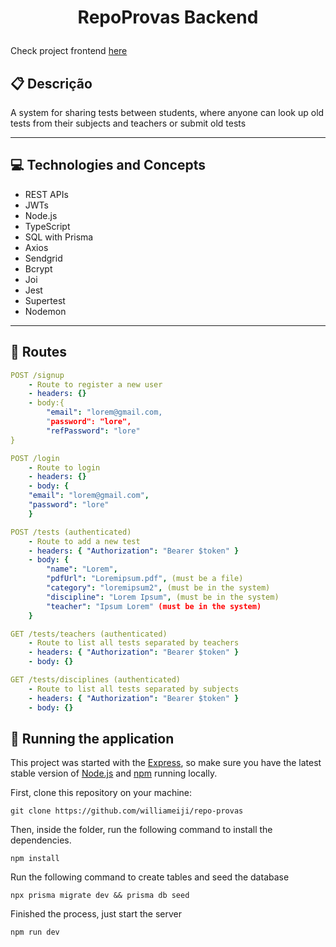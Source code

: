 # <p align = "center"> RepoProvas Backend </p>

Check project frontend [here](https://github.com/williameiji/repo-provas-frontend)


##  :clipboard: Descrição

A system for sharing tests between students, where anyone can look up old tests from their subjects and teachers or submit old tests

***

## :computer:	 Technologies and Concepts

- REST APIs
- JWTs 
- Node.js
- TypeScript
- SQL with Prisma
- Axios
- Sendgrid
- Bcrypt
- Joi
- Jest
- Supertest
- Nodemon

***

## :rocket: Routes

```yml
POST /signup
    - Route to register a new user
    - headers: {}
    - body:{
        "email": "lorem@gmail.com,
        "password": "lore",
        "refPassword": "lore"
}
```
    
```yml 
POST /login
    - Route to login
    - headers: {}
    - body: {
    "email": "lorem@gmail.com",
    "password": "lore"
    }
```

```yml
POST /tests (authenticated)
    - Route to add a new test
    - headers: { "Authorization": "Bearer $token" }
    - body: {
        "name": "Lorem",
        "pdfUrl": "Loremipsum.pdf", (must be a file)
        "category": "loremipsum2", (must be in the system)
        "discipline": "Lorem Ipsum", (must be in the system)
        "teacher": "Ipsum Lorem" (must be in the system)
    }
```
    
```yml 
GET /tests/teachers (authenticated)
    - Route to list all tests separated by teachers
    - headers: { "Authorization": "Bearer $token" }
    - body: {}
```

```yml
GET /tests/disciplines (authenticated)
    - Route to list all tests separated by subjects
    - headers: { "Authorization": "Bearer $token" }
    - body: {}
``` 



## 🏁 Running the application

This project was started with the [Express](https://www.npmjs.com/package/express), so make sure you have the latest stable version of [Node.js](https://nodejs.org/en/download/) and [npm](https://www.npmjs.com/) running locally.


First, clone this repository on your machine:

```
git clone https://github.com/williameiji/repo-provas
```

Then, inside the folder, run the following command to install the dependencies.

```
npm install
```

Run the following command to create tables and seed the database

```
npx prisma migrate dev && prisma db seed
```

Finished the process, just start the server
```
npm run dev
```
